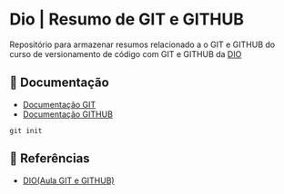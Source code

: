 # Dio | Resumo de GIT e GITHUB

Repositório para armazenar resumos relacionado a o GIT e GITHUB do curso de versionamento de código com GIT e GITHUB da [DIO](https://www.dio.me/)

## 📖 Documentação
 - [Documentação GIT](https://git-scm.com/docs/git/pt_BR)
 - [Documentação GITHUB](https://docs.github.com/pt)

 ```
 git init
 ```
 ## 🔎 Referências
 - [DIO(Aula GIT e GITHUB)](https://www.dio.me/)
